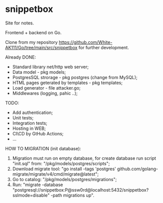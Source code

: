# snippetbox
Site for notes. 

Frontend + backend on Go. 

Clone from my repository https://github.com/White-AK111/Go/tree/main/src/snippetbox for further development.


Already DONE:
- Standard library net/http web server;
- Data model - pkg models;
- PostgresSQL strorage - pkg postgres (change from MySQL);
- HTML pages geterated by templates - pkg templates;
- Load generator - file attacker.go; 
- Middlewares (logging, pahic ..);

TODO:
- Add authentication;
- Unit tests;
- Integration tests;
- Hosting in WEB;
- CI\CD by GtHub Actions;
- ...

HOW TO MIGRATION (init database):
1. Migration must run on empty database, for create database run script "init.sql" from: "/pkg/models/postgres/scripts";
2. Download migrate tool: "go install -tags 'postgres' github.com/golang-migrate/migrate/v4/cmd/migrate@latest";
3. Go to catalog: "/pkg/models/postgres/migrations";
4. Run: "migrate -database "postgresql://snippetbox:P@ssw0rd@localhost:5432/snippetbox?sslmode=disable" -path migrations up".